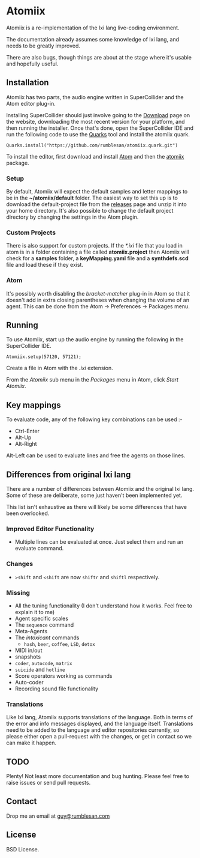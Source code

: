 # Atomiix

Atomiix is a re-implementation of the Ixi lang live-coding environment.

The documentation already assumes some knowledge of Ixi lang, and needs to be greatly improved.

There are also bugs, though things are about at the stage where it's usable and hopefully useful.


## Installation

Atomiix has two parts, the audio engine written in SuperCollider and the Atom editor plug-in.

Installing SuperCollider should just involve going to the [Download](https://supercollider.github.io/download) page on the website, downloading the most recent version for your platform, and then running the installer.
Once that's done, open the SuperCollider IDE and run the following code to use the [Quarks](http://doc.sccode.org/Guides/UsingQuarks.html) tool and install the atomiix quark.

`Quarks.install("https://github.com/rumblesan/atomiix.quark.git")`

To install the editor, first download and install [Atom](https://atom.io) and then the [atomiix](https://atom.io/packages/atomiix) package.


### Setup

By default, Atomiix will expect the default samples and letter mappings to be in the **~/atomiix/default** folder. The easiest way to set this up is to download the default-project file from the [releases](https://github.com/rumblesan/atomiix/releases) page and unzip it into your home directory.
It's also possible to change the default project directory by changing the settings in the Atom plugin.


### Custom Projects

There is also support for custom projects. If the _*.ixi_ file that you load in atom is in a folder containing a file called **atomiix.project** then Atomiix will check for a **samples** folder, a **keyMapping.yaml** file and a **synthdefs.scd** file and load these if they exist.


### Atom

It's possibly worth disabling the *bracket-matcher* plug-in in Atom so that it doesn't add in extra closing parentheses when changing the volume of an agent. This can be done from the Atom -> Preferences -> Packages menu.


## Running

To use Atomiix, start up the audio engine by running the following in the SuperCollider IDE.

`Atomiix.setup(57120, 57121);`

Create a file in Atom with the *.ixi* extension.

From the *Atomiix* sub menu in the *Packages* menu in Atom, click *Start Atomiix*.


## Key mappings

To evaluate code, any of the following key combinations can be used :-

* Ctrl-Enter
* Alt-Up
* Alt-Right

Alt-Left can be used to evaluate lines and free the agents on those lines.


## Differences from original Ixi lang

There are a number of differences between Atomiix and the original Ixi lang. Some of these are deliberate, some just haven't been implemented yet.

This list isn't exhaustive as there will likely be some differences that have been overlooked.

### Improved Editor Functionality

* Multiple lines can be evaluated at once. Just select them and run an evaluate command.

### Changes

* `>shift` and `<shift` are now `shiftr` and `shiftl` respectively.

### Missing

* All the tuning functionality (I don't understand how it works. Feel free to explain it to me)
* Agent specific scales
* The `sequence` command
* Meta-Agents
* The *intoxicant* commands
  - `hash`, `beer`, `coffee`, `LSD`, `detox`
* MIDI in/out
* snapshots
* `coder`, `autocode`, `matrix`
* `suicide` and `hotline`
* Score operators working as commands
* Auto-coder
* Recording sound file functionality


### Translations

Like Ixi lang, Atomiix supports translations of the language. Both in terms of the error and info messages displayed, and the language itself. Translations need to be added to the language and editor repositories currently, so please either open a pull-request with the changes, or get in contact so we can make it happen.


## TODO

Plenty! Not least more documentation and bug hunting. Please feel free to raise issues or send pull requests.


## Contact

Drop me an email at guy@rumblesan.com


## License

BSD License.

